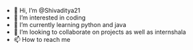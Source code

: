 - 👋 Hi, I’m @Shivaditya21
- 👀 I’m interested in coding
- 🌱 I’m currently learning python and java
- 💞️ I’m looking to collaborate on projects as well as internshala
- 📫 How to reach me 

<!---
Shivaditya21/Shivaditya21 is a ✨ special ✨ repository because its `README.md` (this file) appears on your GitHub profile.
You can click the Preview link to take a look at your changes.
--->
